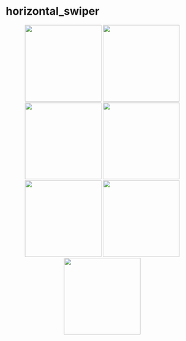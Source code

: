 # horizontal_swiper

<p align="center">
  <img src="https://github.com/user-attachments/assets/91d12457-5250-4e27-be9f-df4b9730ba96" width="200" />
  <img src="https://github.com/user-attachments/assets/766d25d0-e765-44e7-b284-f124001a983b" width="200" />
  <img src="https://github.com/user-attachments/assets/0893cce8-2bf8-4119-8ae1-953f24c53ca6" width="200" />
  <img src="https://github.com/user-attachments/assets/b8a1511f-7c62-448a-b037-35dba0b659c0" width="200" />
  <img src="https://github.com/user-attachments/assets/793d5e86-0e74-4adf-a988-4eef84db89cd" width="200" />
  <img src="https://github.com/user-attachments/assets/4b2afe22-460d-4159-9b43-8a42e624c16f" width="200" />
  <img src="https://github.com/user-attachments/assets/990d8379-1b3d-4073-b5c8-de97bb31b1ae" width="200" />
</p>
